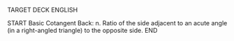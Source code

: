 TARGET DECK
ENGLISH

START
Basic
Cotangent
Back: n. Ratio of the side adjacent to an acute angle (in a right-angled triangle) to the opposite side.
END
